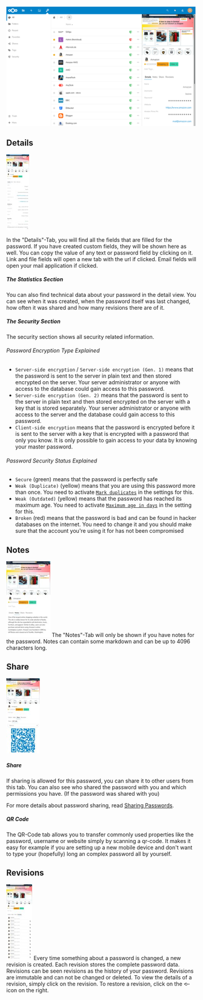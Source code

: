 ![The main section with a password in the detail view at the right](../_files/password-details.png)

## Details
[![The details tab of a password](../_files/_previews/password-details-details.jpg)](../_files/password-details-details.png)

In the "Details"-Tab, you will find all the fields that are filled for the password.
If you have created custom fields, they will be shown here as well.
You can copy the value of any text or password field by clicking on it.
Link and file fields will open a new tab with the url if clicked.
Email fields will open your mail application if clicked.

##### The Statistics Section
You can also find technical data about your password in the detail view.
You can see when it was created, when the password itself was last changed, how often it was shared and how many revisions there are of it.

##### The Security Section
The security section shows all security related information.

###### Password Encryption Type Explained
- `Server-side encryption` / `Server-side encryption (Gen. 1)` means that the password is sent to the server in plain text and then stored encrypted on the server.
  Your server administrator or anyone with access to the database could gain access to this password.
- `Server-side encryption (Gen. 2)` means that the password is sent to the server in plain text and then stored encrypted on the server with a key that is stored separately.
  Your server administrator or anyone with access to the server and the database could gain access to this password.
- `Client-side encryption` means that the password is encrypted before it is sent to the server with a key that is encrypted with a password that only you know.
  It is only possible to gain access to your data by knowing your master password.

###### Password Security Status Explained
- `Secure` (green) means that the password is perfectly safe
- `Weak (Duplicate)` (yellow) means that you are using this password more than once.
  You need to activate [`Mark duplicates`](../Settings#mark-duplicates) in the settings for this.
- `Weak (Outdated)` (yellow) means that the password has reached its maximum age.
  You need to activate [`Maximum age in days`](../Settings#maximum-age-in-days) in the setting for this.
- `Broken` (red) means that the password is bad and can be found in hacker databases on the internet.
  You need to change it and you should make sure that the account you're using it for has not been compromised


## Notes
[![The notes tab of a password](../_files/_previews/password-details-notes.jpg)](../_files/password-details-notes.png)
The "Notes"-Tab will only be shown if you have notes for the password.
Notes can contain some markdown and can be up to 4096 characters long.


## Share
[![The sharing tab of a password with a qr code](../_files/_previews/password-details-qrcode.jpg)](../_files/password-details-qrcode.png)

##### Share
If sharing is allowed for this password, you can share it to other users from this tab.
You can also see who shared the password with you and which permissions you have. 
(If the password was shared with you)

For more details about password sharing, read [Sharing Passwords](./Sharing-Passwords). 

##### QR Code
The QR-Code tab allows you to transfer commonly used properties like the password, username or website simply by scanning a qr-code.
It makes it easy for example if you are setting up a new mobile device and don't want to type your (hopefully) long an complex password all by yourself.


## Revisions
[![The revisions tab of a password](../_files/_previews/password-details-revisions.jpg)](../_files/password-details-revisions.png)
Every time something about a password is changed, a new revision is created.
Each revision stores the complete password data.
Revisions can be seen revisions as the history of your password.
Revisions are immutable and can not be changed or deleted.
To view the details of a revision, simply click on the revision.
To restore a revision, click on the `⟲`-icon on the right.